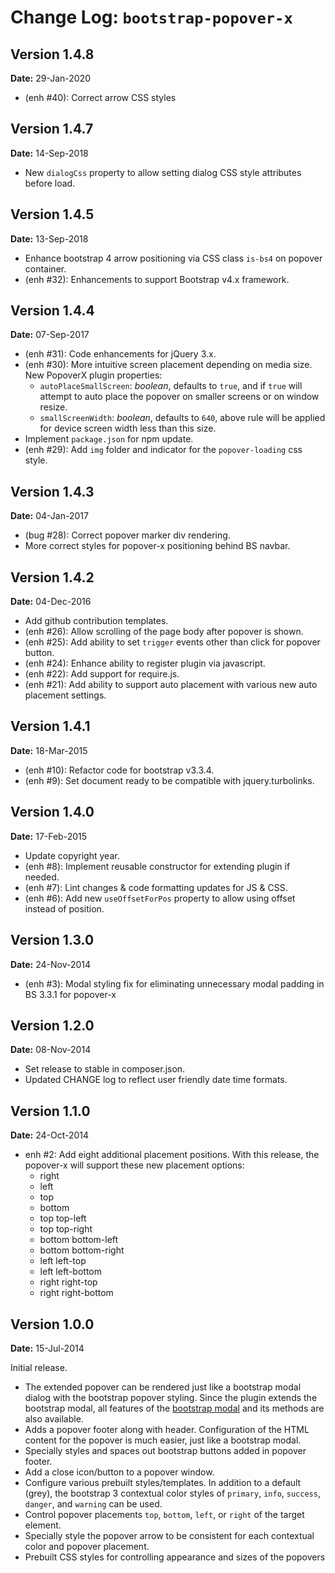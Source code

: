 Change Log: `bootstrap-popover-x`
=================================

## Version 1.4.8

**Date:** 29-Jan-2020

- (enh #40): Correct arrow CSS styles

## Version 1.4.7

**Date:** 14-Sep-2018

- New `dialogCss` property to allow setting dialog CSS style attributes before load.

## Version 1.4.5

**Date:** 13-Sep-2018

- Enhance bootstrap 4 arrow positioning via CSS class `is-bs4` on popover container.
- (enh #32): Enhancements to support Bootstrap v4.x framework.

## Version 1.4.4

**Date:** 07-Sep-2017

- (enh #31): Code enhancements for jQuery 3.x.
- (enh #30): More intuitive screen placement depending on media size. New PopoverX plugin properties:
    - `autoPlaceSmallScreen`: _boolean_, defaults to `true`, and if `true` will attempt to auto place the popover on smaller screens or on window resize.
    - `smallScreenWidth`: _boolean_, defaults to `640`, above rule will be applied for device screen width less than this size.
- Implement `package.json` for npm update.
- (enh #29): Add `img` folder and indicator for the `popover-loading` css style.

## Version 1.4.3

**Date:** 04-Jan-2017

- (bug #28): Correct popover marker div rendering.
- More correct styles for popover-x positioning behind BS navbar.

## Version 1.4.2

**Date:** 04-Dec-2016

- Add github contribution templates.
- (enh #26): Allow scrolling of the page body after popover is shown.
- (enh #25): Add ability to set `trigger` events other than click for popover button.
- (enh #24): Enhance ability to register plugin via javascript.
- (enh #22): Add support for require.js.
- (enh #21): Add ability to support auto placement with various new auto placement settings.

## Version 1.4.1

**Date:** 18-Mar-2015

- (enh #10): Refactor code for bootstrap v3.3.4.
- (enh #9): Set document ready to be compatible with jquery.turbolinks.

## Version 1.4.0

**Date:** 17-Feb-2015

- Update copyright year.
- (enh #8): Implement reusable constructor for extending plugin if needed.
- (enh #7): Lint changes & code formatting updates for JS & CSS.
- (enh #6): Add new `useOffsetForPos` property to allow using offset instead of position.

## Version 1.3.0

**Date:** 24-Nov-2014

- (enh #3): Modal styling fix for eliminating unnecessary modal padding in BS 3.3.1 for popover-x

## Version 1.2.0

**Date:** 08-Nov-2014

- Set release to stable in composer.json.
- Updated CHANGE log to reflect user friendly date time formats.

## Version 1.1.0

**Date:** 24-Oct-2014

- enh #2: Add eight additional placement positions. With this release, the popover-x will support these new placement options:
    - right
    - left
    - top
    - bottom
    - top top-left
    - top top-right
    - bottom bottom-left
    - bottom bottom-right
    - left left-top
    - left left-bottom
    - right right-top
    - right right-bottom

## Version 1.0.0

**Date:** 15-Jul-2014

Initial release.

- The extended popover can be rendered just like a bootstrap modal dialog with the bootstrap popover styling. Since the plugin extends the bootstrap modal,
  all features of the [bootstrap modal](http://getbootstrap.com/javascript/#modals) and its methods are also available.
- Adds a popover footer along with header. Configuration of the HTML content for the popover is much easier, just like a bootstrap modal.
- Specially styles and spaces out bootstrap buttons added in popover footer. 
- Add a close icon/button to a popover window.
- Configure various prebuilt styles/templates. In addition to a default (grey), the bootstrap 3 contextual color styles of `primary`, 
  `info`, `success`, `danger`, and `warning` can be used.
- Control popover placements `top`, `bottom`, `left`, or `right` of the target element.
- Specially style the popover arrow to be consistent for each contextual color and popover placement.
- Prebuilt CSS styles for controlling appearance and sizes of the popovers